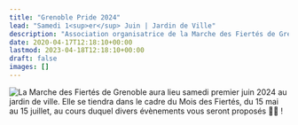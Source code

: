 ```yaml
---
title: "Grenoble Pride 2024"
lead: "Samedi 1<sup>er</sup> Juin | Jardin de Ville"
description: "Association organisatrice de la Marche des Fiertés de Grenoble."
date: 2020-04-17T12:18:10+00:00
lastmod: 2023-04-18T12:18:10+00:00
draft: false
images: []
---
```


<img class="affiche" alt="La Marche des Fiertés de Grenoble aura lieu samedi premier juin 2024 au jardin de ville. Elle se tiendra dans le cadre du Mois des Fiertés, du 15 mai au 15 juillet, au cours duquel divers évènements vous seront proposés 🏳️‍🌈 !" src="bandeau2023.png" />
